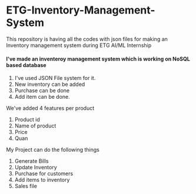 # ETG-Inventory-Management-System
This repository is having all the codes with json files for making an Inventory management system during ETG AI/ML Internship

#### I've made an inventeroy management system which is working on NoSQL based database
1. I've used JSON File system for it.
2. New inventory can be added
3. Purchase can be done
4. Add item can be done.

We've added 4 features per product 
1. Product id
2. Name of product
3. Price
4. Quan

My Project can do the following things
1. Generate Bills
2. Update Inventory
3. Purchase for customers
4. Add items to inventory
5. Sales file
